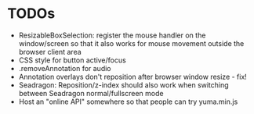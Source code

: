 # TODOs

* ResizableBoxSelection: register the mouse handler on the window/screen so that it also
  works for mouse movement outside the browser client area
* CSS style for button active/focus
* .removeAnnotation for audio
* Annotation overlays don't reposition after browser window resize - fix! 
* Seadragon: Reposition/z-index should also work when switching between Seadragon normal/fullscreen mode
* Host an "online API" somewhere so that people can try yuma.min.js
